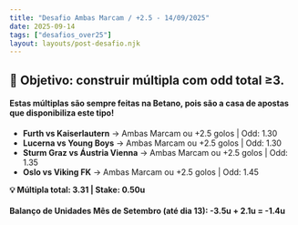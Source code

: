 ```yaml
---
title: "Desafio Ambas Marcam / +2.5 - 14/09/2025"
date: 2025-09-14
tags: ["desafios_over25"]
layout: layouts/post-desafio.njk
---
```


## 🎯 Objetivo: construir múltipla com odd total ≥3.  

#### Estas múltiplas são sempre feitas na Betano, pois são a casa de apostas que disponibiliza este tipo!

- **Furth vs Kaiserlautern** → Ambas Marcam ou +2.5 golos | Odd: 1.30
- **Lucerna vs Young Boys** → Ambas Marcam ou +2.5 golos | Odd: 1.30
- **Sturm Graz vs Áustria Vienna** → Ambas Marcam ou +2.5 golos | Odd: 1.35
- **Oslo vs Viking FK** → Ambas Marcam ou +2.5 golos | Odd: 1.45

**💡 Múltipla total: 3.31 | Stake: 0.50u**  

#### Balanço de Unidades Mês de Setembro (até dia 13): -3.5u + 2.1u = -1.4u
